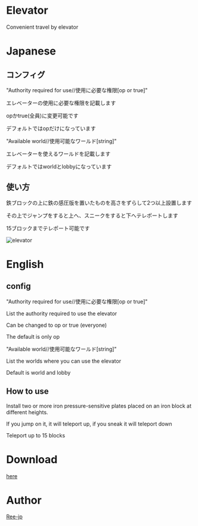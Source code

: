 Elevator
====

Convenient travel by elevator

# Japanese

## コンフィグ

"Authority required for use//使用に必要な権限[op or true]"


エレベーターの使用に必要な権限を記載します

opかtrue(全員)に変更可能です

デフォルトではopだけになっています

"Available world//使用可能なワールド[string]"


エレベーターを使えるワールドを記載します

デフォルトではworldとlobbyになっています


## 使い方

鉄ブロックの上に鉄の感圧版を置いたものを高さをずらして2つ以上設置します

その上でジャンプをすると上へ、スニークをすると下へテレポートします

15ブロックまでテレポート可能です

![elevator](https://user-images.githubusercontent.com/49682119/63075344-567e4600-bf6c-11e9-9a71-822f86ceab87.png)

# English

## config

"Authority required for use//使用に必要な権限[op or true]"


List the authority required to use the elevator

Can be changed to op or true (everyone)

The default is only op

"Available world//使用可能なワールド[string]"


List the worlds where you can use the elevator

Default is world and lobby

## How to use

Install two or more iron pressure-sensitive plates placed on an iron block at different heights.

If you jump on it, it will teleport up, if you sneak it will teleport down

Teleport up to 15 blocks

# Download

[here](https://github.com/Ree-jp/elevator/releases/download/1.0.0/Elevator_v1.0.0.phar)

# Author

[Ree-jp](https://github.com/Ree-jp)
